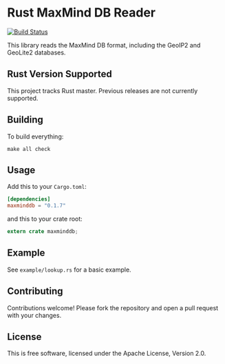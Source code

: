 # Rust MaxMind DB Reader #

[![Build Status](https://travis-ci.org/oschwald/maxminddb-rust.svg?branch=master)](https://travis-ci.org/oschwald/maxminddb-rust)

This library reads the MaxMind DB format, including the GeoIP2 and GeoLite2
databases.

## Rust Version Supported ##

This project tracks Rust master. Previous releases are not currently
supported.

## Building ##

To build everything:

```
make all check
```

## Usage

Add this to your `Cargo.toml`:

```toml
[dependencies]
maxminddb = "0.1.7"
```

and this to your crate root:

```rust
extern crate maxminddb;
```

## Example ##

See `example/lookup.rs` for a basic example.

## Contributing ##

Contributions welcome! Please fork the repository and open a pull request
with your changes.

## License ##

This is free software, licensed under the Apache License, Version 2.0.

